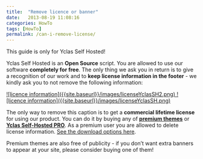 ```yaml
---
title:  "Remove licence or banner"
date:   2013-08-19 11:08:16
categories: HowTo
tags: [HowTo]
permalink: /can-i-remove-license/
---
```

<div class="alert alert-warning">
<strong><i class="glyphicon glyphicon-warning-sign"></i> </strong> This guide is only for Yclas Self Hosted!
</div>

Yclas Self Hosted is an **Open Source** script. You are allowed to use our software **completely for free**. The only thing we ask you in return is to give a recognition of our work and to **keep license information in the footer** \- we kindly ask you to not remove the following information:

<a href="//docs.yclas.com/images/licenseYclasSH2.png" class="thumbnail gallery-item" data-gallery>
![licence information]({{site.baseurl}}/images/licenseYclasSH2.png)
</a>

<a href="//docs.yclas.com/images/licenseYclasSH.png" class="thumbnail gallery-item" data-gallery>
![licence information]({{site.baseurl}}/images/licenseYclasSH.png)
</a>

The only way to remove this caption is to get a **commercial lifetime license** for using our product. You can do it by buying any of **[premium themes](https://selfhosted.yclas.com/themes)** or **[Yclas Self-Hosted PRO](https://selfhosted.yclas.com/themes/yclas-self-hosted-pro.html)**. As a premium user you are allowed to delete license information. [See the download options here](https://yclas.com/self-hosted.html#package).

Premium themes are also free of publicity - if you don’t want extra banners to appear at your site, please consider buying one of them!

